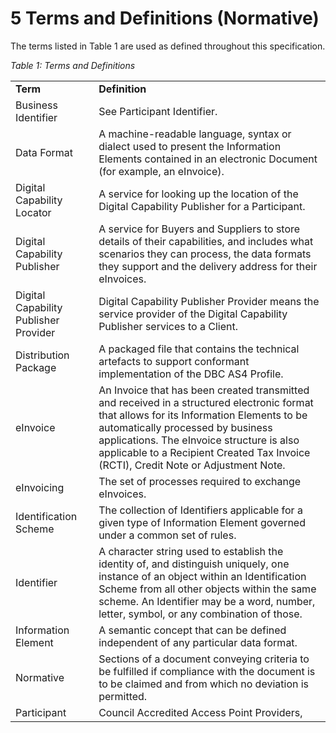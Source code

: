 # 5 Terms and Definitions (Normative)

The terms listed in Table 1 are used as defined throughout this specification. 

*Table 1: Terms and Definitions*

| | |
| ---| -----|
**Term**| **Definition**|
Business Identifier | See Participant Identifier. |
Data Format | A machine-readable language, syntax or dialect used to present the Information Elements contained in an electronic Document (for example, an eInvoice). |
Digital Capability Locator | A service for looking up the location of the Digital Capability Publisher for a Participant. |
Digital Capability Publisher | A service for Buyers and Suppliers to store details of their capabilities, and includes what scenarios they can process, the data formats they support and the delivery address for their eInvoices. |
Digital Capability Publisher Provider | Digital Capability Publisher Provider means the service provider of the Digital Capability Publisher services to a Client. |
Distribution Package | A packaged file that contains the technical artefacts to support conformant implementation of the DBC AS4 Profile. |
eInvoice | An Invoice that has been created transmitted and received in a structured electronic format that allows for its Information Elements to be automatically processed by business applications. The eInvoice structure is also applicable to a Recipient Created Tax Invoice (RCTI), Credit Note or Adjustment Note. |
eInvoicing | The set of processes required to exchange eInvoices. |
Identification Scheme | The collection of Identifiers applicable for a given type of Information Element governed under a common set of rules. |
Identifier | A character string used to establish the identity of, and distinguish uniquely, one instance of an object within an Identification Scheme from all other objects within the same scheme. An Identifier may be a word, number, letter, symbol, or any combination of those. |
Information Element | A semantic concept that can be defined independent of any particular data format. |
Normative | Sections of a document conveying criteria to be fulfilled if compliance with the document is to be claimed and from which no deviation is permitted. |
Participant | Council Accredited Access Point Providers, |





 



